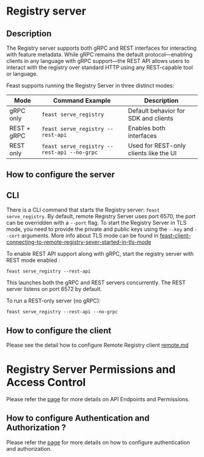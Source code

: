 # Registry server

## Description

The Registry server supports both gRPC and REST interfaces for interacting with feature metadata. While gRPC remains the default protocol—enabling clients in any language with gRPC support—the REST API allows users to interact with the registry over standard HTTP using any REST-capable tool or language.

Feast supports running the Registry Server in three distinct modes:

| Mode        | Command Example                             | Description                            |
| ----------- | ------------------------------------------- | -------------------------------------- |
| gRPC only   | `feast serve_registry`                      | Default behavior for SDK and clients   |
| REST + gRPC | `feast serve_registry --rest-api`           | Enables both interfaces                |
| REST only   | `feast serve_registry --rest-api --no-grpc` | Used for REST-only clients like the UI |


## How to configure the server

## CLI

There is a CLI command that starts the Registry server: `feast serve_registry`. By default, remote Registry Server uses port 6570, the port can be overridden with a `--port` flag.
To start the Registry Server in TLS mode, you need to provide the private and public keys using the `--key` and `--cert` arguments.
More info about TLS mode can be found in [feast-client-connecting-to-remote-registry-sever-started-in-tls-mode](../../how-to-guides/starting-feast-servers-tls-mode.md#starting-feast-registry-server-in-tls-mode)

To enable REST API support along with gRPC, start the registry server with REST mode enabled : 

`feast serve_registry --rest-api`

This launches both the gRPC and REST servers concurrently. The REST server listens on port 6572 by default.

To run a REST-only server (no gRPC):

`feast serve_registry --rest-api --no-grpc`


## How to configure the client

Please see the detail how to configure Remote Registry client [remote.md](../registries/remote.md)

# Registry Server Permissions and Access Control

Please refer the [page](./../registry/registry-permissions.md) for more details on API Endpoints and Permissions.

## How to configure Authentication and Authorization ?

Please refer the [page](./../../../docs/getting-started/concepts/permission.md) for more details on how to configure authentication and authorization.